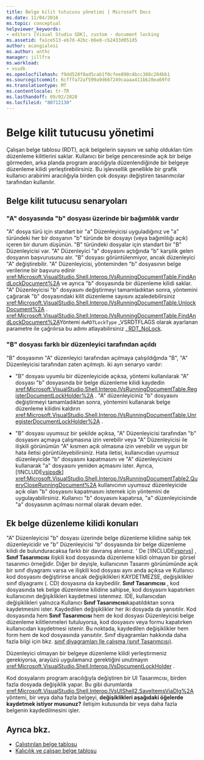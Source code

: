 ```yaml
---
title: Belge kilit tutucusu yönetimi | Microsoft Docs
ms.date: 11/04/2016
ms.topic: conceptual
helpviewer_keywords:
- editors [Visual Studio SDK], custom - document locking
ms.assetid: fa1ce513-eb7d-42bc-b6e8-cb2433d051d5
author: acangialosi
ms.author: anthc
manager: jillfra
ms.workload:
- vssdk
ms.openlocfilehash: f9dd520f8ad5cab1f0cfee890c4bcc388c204bb1
ms.sourcegitcommit: 6cfffa72af599a9d667249caaaa411bb28ea69fd
ms.translationtype: MT
ms.contentlocale: tr-TR
ms.lasthandoff: 09/02/2020
ms.locfileid: "80712130"
---
```

# <a name="document-lock-holder-management"></a>Belge kilit tutucusu yönetimi

Çalışan belge tablosu (RDT), açık belgelerin sayısını ve sahip oldukları tüm düzenleme kilitlerini saklar. Kullanıcı bir belge penceresinde açık bir belge görmeden, arka planda program aracılığıyla düzenlendiğinde bir belgeye düzenleme kilidi yerleştirebilirsiniz. Bu işlevsellik genellikle bir grafik kullanıcı arabirimi aracılığıyla birden çok dosyayı değiştiren tasarımcılar tarafından kullanılır.

## <a name="document-lock-holder-scenarios"></a>Belge kilit tutucusu senaryoları

### <a name="file-a-has-a-dependence-on-file-b"></a>"A" dosyasında "b" dosyası üzerinde bir bağımlılık vardır

"A" dosya türü için standart bir "a" Düzenleyicisi uyguladığınız ve "a" türündeki her bir dosyanın "b" türünde bir dosyayı (veya bağımlılığı açık) içeren bir durum düşünün. "B" türündeki dosyalar için standart bir "B" Düzenleyicisi var. "A" Düzenleyici "a" dosyasını açtığında "b" karşılık gelen dosyanın başvurusunu alır. "B" dosyası görüntülenmiyor, ancak düzenleyici "A" değiştirebilir. "A" Düzenleyicisi, yönteminden "b" dosyasının belge verilerine bir başvuru edinir <xref:Microsoft.VisualStudio.Shell.Interop.IVsRunningDocumentTable.FindAndLockDocument%2A> ve ayrıca "b" dosyasında bir düzenleme kilidi saklar. "A" Düzenleyicisi "b" dosyasını değiştirmeyi tamamladıktan sonra, yöntemini çağırarak "b" dosyasındaki kilit düzenleme sayısını azaledebilirsiniz <xref:Microsoft.VisualStudio.Shell.Interop.IVsRunningDocumentTable.UnlockDocument%2A> . <xref:Microsoft.VisualStudio.Shell.Interop.IVsRunningDocumentTable.FindAndLockDocument%2A>Yöntemi `dwRDTLockType` _VSRDTFLAGS olarak ayarlanan parametre ile çağrılırsa bu adımı atlayabilirsiniz [. RDT_NoLock](<xref:Microsoft.VisualStudio.Shell.Interop._VSRDTFLAGS.RDT_NoLock>).

### <a name="file-b-is-opened-by-a-different-editor"></a>"B" dosyası farklı bir düzenleyici tarafından açıldı

"B" dosyasının "A" düzenleyici tarafından açılmaya çalışıldığında "B", "A" Düzenleyicisi tarafından zaten açılmıştı. iki ayrı senaryo vardır:

- "B" dosyası uyumlu bir düzenleyicide açıksa, yöntemi kullanılarak "A" dosyası "b" dosyasında bir belge düzenleme kilidi kaydedin <xref:Microsoft.VisualStudio.Shell.Interop.IVsRunningDocumentTable.RegisterDocumentLockHolder%2A> . "A" düzenleyiciniz "b" dosyasını değiştirmeyi tamamladıktan sonra, yöntemini kullanarak belge düzenleme kilidini kaldırın <xref:Microsoft.VisualStudio.Shell.Interop.IVsRunningDocumentTable.UnregisterDocumentLockHolder%2A> .

- "B" dosyası uyumsuz bir şekilde açıksa, "A" Düzenleyicisi tarafından "b" dosyasını açmaya çalışmasına izin verebilir veya "A" Düzenleyicisi ile ilişkili görünümün "A" kısmen açık olmasına izin verebilir ve uygun bir hata iletisi görüntüleyebilirsiniz. Hata iletisi, kullanıcıdan uyumsuz düzenleyicide "b" dosyasını kapatmasını ve "A" düzenleyicisini kullanarak "a" dosyasını yeniden açmasını ister. Ayrıca, [!INCLUDE[vsipsdk](../extensibility/includes/vsipsdk_md.md)] <xref:Microsoft.VisualStudio.Shell.Interop.IVsRunningDocumentTable2.QueryCloseRunningDocument%2A> kullanıcının uyumsuz düzenleyicide açık olan "b" dosyasını kapatmasını istemek için yöntemini de uygulayabilirsiniz. Kullanıcı "b" dosyasını kapatırsa, "a" düzenleyicisinde "a" dosyasının açılması normal olarak devam eder.

## <a name="additional-document-edit-lock-considerations"></a>Ek belge düzenleme kilidi konuları

"A" Düzenleyicisi "b" dosyası üzerinde belge düzenleme kilidine sahip tek düzenleyicidir ve "b" Düzenleyicisi "b" dosyasında bir belge düzenleme kilidi de bulunduracaksa farklı bir davranış alırsınız. ' De [!INCLUDE[vsprvs](../code-quality/includes/vsprvs_md.md)] , **Sınıf Tasarımcısı** ilişkili kod dosyasında düzenleme kilidi olmayan bir görsel tasarımcı örneğidir. Diğer bir deyişle, kullanıcının Tasarım görünümünde açık bir sınıf diyagramı varsa ve ilişkili kod dosyası aynı anda açıksa ve Kullanıcı kod dosyasını değiştirirse ancak değişiklikleri KAYDETMEZSE, değişiklikler sınıf diyagramı (. CD) dosyasına da kaybedilir. **Sınıf Tasarımcısı** , kod dosyasında tek belge düzenleme kilidine sahipse, kod dosyasını kapatırken kullanıcının değişiklikleri kaydetmesi istenmez. IDE, kullanıcıdan değişiklikleri yalnızca Kullanıcı **Sınıf Tasarımcısı**kapatıldıktan sonra kaydetmesini ister. Kaydedilen değişiklikler her iki dosyada da yansıtılır. Kod dosyasında hem **Sınıf Tasarımcısı** hem de kod dosyası Düzenleyicisi belge düzenleme kilitlenmeleri tutuluyorsa, kod dosyasını veya formu kapatırken kullanıcıdan kaydetmesi istenir. Bu noktada, kaydedilen değişiklikler hem form hem de kod dosyasında yansıtılır. Sınıf diyagramları hakkında daha fazla bilgi için bkz. [sınıf diyagramları Ile çalışma (sınıf Tasarımcısı)](../ide/class-designer/designing-and-viewing-classes-and-types.md).

Düzenleyici olmayan bir belgeye düzenleme kilidi yerleştirmeniz gerekiyorsa, arayüzü uygulamanız gerektiğini unutmayın <xref:Microsoft.VisualStudio.Shell.Interop.IVsDocumentLockHolder> .

Kod dosyalarını program aracılığıyla değiştiren bir UI Tasarımcısı, birden fazla dosyada değişiklik yapar. Bu gibi durumlarda <xref:Microsoft.VisualStudio.Shell.Interop.IVsUIShell2.SaveItemsViaDlg%2A> yöntemi, bir veya daha fazla belgeyi, **değişiklikleri aşağıdaki öğelerde kaydetmek istiyor musunuz?** iletişim kutusunda bir veya daha fazla belgenin kaydedilmesini işler.

## <a name="see-also"></a>Ayrıca bkz.

- [Çalıştırılan belge tablosu](../extensibility/internals/running-document-table.md)
- [Kalıcılık ve çalışan belge tablosu](../extensibility/internals/persistence-and-the-running-document-table.md)
